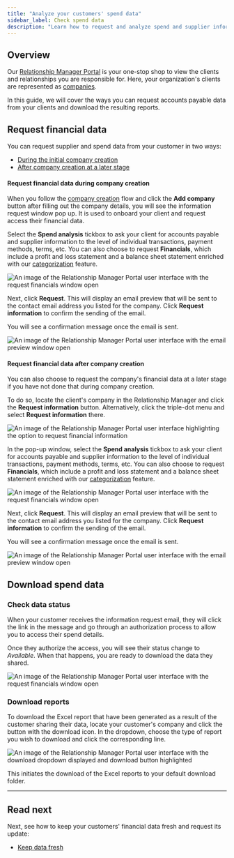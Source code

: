 ```yaml
---
title: "Analyze your customers' spend data"
sidebar_label: Check spend data
description: "Learn how to request and analyze spend and supplier information from your customer"
---
```


## Overview

Our [Relationship Manager Portal](https://relationships.codat.io/) is your one-stop shop to view the clients and relationships you are responsible for. Here, your organization's clients are represented as [companies](../../terms/company). 

In this guide, we will cover the ways you can request accounts payable data from your clients and download the resulting reports. 

## Request financial data

You can request supplier and spend data from your customer in two ways:

- [During the initial company creation](/supplier-enablement/guides/analyze-spend#request-financial-data-during-company-creation)
- [After company creation at a later stage](/supplier-enablement/guides/analyze-spend#request-financial-data-after-company-creation)

#### Request financial data during company creation

When you follow the [company creation](/supplier-enablement/guides/manage-relationships#add-a-new-company) flow and click the **Add company** button after filling out the company details, you will see the information request window pop up. It is used to onboard your client and request access their financial data. 

Select the **Spend analysis** tickbox to ask your client for accounts payable and supplier information to the level of individual transactions, payment methods, terms, etc. You can also choose to request **Financials**, which include a profit and loss statement and a balance sheet statement enriched with our [categorization](/lending/features/financial-statements-overview#categorized-financial-accounts) feature.

![An image of the Relationship Manager Portal user interface with the request financials window open](/img/supplier-enablement/0064-se-rm-portal-financials-request.png)

Next, click **Request**. This will display an email preview that will be sent to the contact email address you listed for the company. Click **Request information** to confirm the sending of the email. 

You will see a confirmation message once the email is sent.

![An image of the Relationship Manager Portal user interface with the email preview window open](/img/supplier-enablement/0065-se-rm-portal-email-preview.png)

#### Request financial data after company creation

You can also choose to request the company's financial data at a later stage if you have not done that during company creation. 

To do so, locate the client's company in the Relationship Manager and click the **Request information** button. Alternatively, click the triple-dot menu and select **Request information** there.

![An image of the Relationship Manager Portal user interface highlighting the option to request financial information](/img/supplier-enablement/0066-se-rm-portal-request-data.png)

In the pop-up window, select the **Spend analysis** tickbox to ask your client for accounts payable and supplier information to the level of individual transactions, payment methods, terms, etc. You can also choose to request **Financials**, which include a profit and loss statement and a balance sheet statement enriched with our [categorization](/lending/features/financial-statements-overview#categorized-financial-accounts) feature.

![An image of the Relationship Manager Portal user interface with the request financials window open](/img/supplier-enablement/0064-se-rm-portal-financials-request.png)

Next, click **Request**. This will display an email preview that will be sent to the contact email address you listed for the company. Click **Request information** to confirm the sending of the email. 

You will see a confirmation message once the email is sent.

![An image of the Relationship Manager Portal user interface with the email preview window open](/img/supplier-enablement/0065-se-rm-portal-email-preview.png)

## Download spend data

### Check data status

When your customer receives the information request email, they will click the link in the message and go through an authorization process to allow you to access their spend details. 

Once they authorize the access, you will see their status change to _Available_. When that happens, you are ready to download the data they shared.

![An image of the Relationship Manager Portal user interface with the request financials window open](/img/supplier-enablement/0067-se-rm-portal-status-available.png)

### Download reports

To download the Excel report that have been generated as a result of the customer sharing their data, locate your customer's company and click the button with the download icon. In the dropdown, choose the type of report you wish to download and click the corresponding line.

![An image of the Relationship Manager Portal user interface with the download dropdown displayed and download button highlighted](/img/supplier-enablement/0068-se-rm-portal-download-reports.png)

This initiates the download of the Excel reports to your default download folder. 

---

## Read next

Next, see how to keep your customers' financial data fresh and request its update:

- [Keep data fresh](/supplier-enablement/guides/refresh-data)